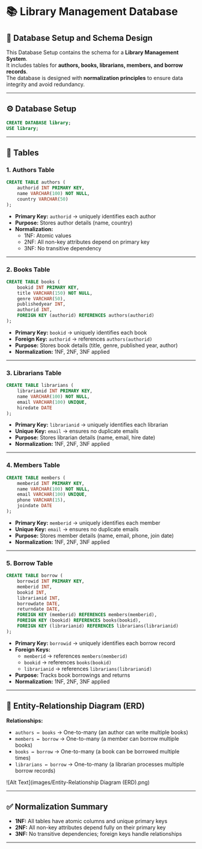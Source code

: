 # 📚 Library Management Database

## 📌 Database Setup and Schema Design
This Database Setup contains the schema for a **Library Management System**.  
It includes tables for **authors, books, librarians, members, and borrow records**.  
The database is designed with **normalization principles** to ensure data integrity and avoid redundancy.  

---

## ⚙️ Database Setup
```sql
CREATE DATABASE library;
USE library;
```

---

## 📂 Tables

### 1. Authors Table
```sql
CREATE TABLE authors (
    authorid INT PRIMARY KEY,
    name VARCHAR(100) NOT NULL,
    country VARCHAR(50)
);
```
- **Primary Key:** `authorid` → uniquely identifies each author  
- **Purpose:** Stores author details (name, country)  
- **Normalization:**  
  - 1NF: Atomic values  
  - 2NF: All non-key attributes depend on primary key  
  - 3NF: No transitive dependency  

---

### 2. Books Table
```sql
CREATE TABLE books (
    bookid INT PRIMARY KEY,
    title VARCHAR(150) NOT NULL,
    genre VARCHAR(50),
    publishedyear INT,
    authorid INT,
    FOREIGN KEY (authorid) REFERENCES authors(authorid)
);
```
- **Primary Key:** `bookid` → uniquely identifies each book  
- **Foreign Key:** `authorid` → references `authors(authorid)`  
- **Purpose:** Stores book details (title, genre, published year, author)  
- **Normalization:** 1NF, 2NF, 3NF applied  

---

### 3. Librarians Table
```sql
CREATE TABLE librarians (
    librarianid INT PRIMARY KEY,
    name VARCHAR(100) NOT NULL,
    email VARCHAR(100) UNIQUE,
    hiredate DATE
);
```
- **Primary Key:** `librarianid` → uniquely identifies each librarian  
- **Unique Key:** `email` → ensures no duplicate emails  
- **Purpose:** Stores librarian details (name, email, hire date)  
- **Normalization:** 1NF, 2NF, 3NF applied  

---

### 4. Members Table
```sql
CREATE TABLE members (
    memberid INT PRIMARY KEY,
    name VARCHAR(100) NOT NULL,
    email VARCHAR(100) UNIQUE,
    phone VARCHAR(15),
    joindate DATE
);
```
- **Primary Key:** `memberid` → uniquely identifies each member  
- **Unique Key:** `email` → ensures no duplicate emails  
- **Purpose:** Stores member details (name, email, phone, join date)  
- **Normalization:** 1NF, 2NF, 3NF applied  

---

### 5. Borrow Table
```sql
CREATE TABLE borrow (
    borrowid INT PRIMARY KEY,
    memberid INT,
    bookid INT,
    librarianid INT,
    borrowdate DATE,
    returndate DATE,
    FOREIGN KEY (memberid) REFERENCES members(memberid),
    FOREIGN KEY (bookid) REFERENCES books(bookid),
    FOREIGN KEY (librarianid) REFERENCES librarians(librarianid)
);
```
- **Primary Key:** `borrowid` → uniquely identifies each borrow record  
- **Foreign Keys:**  
  - `memberid` → references `members(memberid)`  
  - `bookid` → references `books(bookid)`  
  - `librarianid` → references `librarians(librarianid)`  
- **Purpose:** Tracks book borrowings and returns  
- **Normalization:** 1NF, 2NF, 3NF applied  

---

## 🔗 Entity-Relationship Diagram (ERD)

**Relationships:**  
- `authors ↔ books` → One-to-many (an author can write multiple books)  
- `members ↔ borrow` → One-to-many (a member can borrow multiple books)  
- `books ↔ borrow` → One-to-many (a book can be borrowed multiple times)  
- `librarians ↔ borrow` → One-to-many (a librarian processes multiple borrow records)  

![Alt Text](images/Entity-Relationship Diagram (ERD).png)


---

## ✅ Normalization Summary
- **1NF:** All tables have atomic columns and unique primary keys  
- **2NF:** All non-key attributes depend fully on their primary key  
- **3NF:** No transitive dependencies; foreign keys handle relationships  

---
